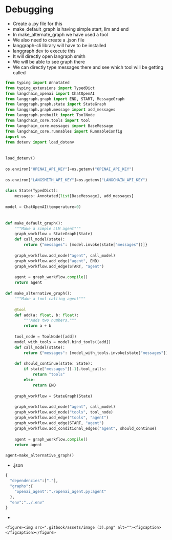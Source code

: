 # Debugging

* Create a .py file for this
* make\_default\_graph is having simple start, llm and end
* In make\_alternate\_graph we have used a tool
* We also need to create a .json file
* langgraph-cli library will have to be installed
* langgraph dev to execute this
* It will directly open langraph smith
* We will be able to see graph there
* We can directly type messages there and see which tool will be getting called

```python
from typing import Annotated
from typing_extensions import TypedDict
from langchain_openai import ChatOpenAI
from langgraph.graph import END, START, MessageGraph
from langgraph.graph.state import StateGraph
from langgraph.graph.message import add_messages
from langgraph.prebuilt import ToolNode
from langchain_core.tools import tool
from langchain_core.messages import BaseMessage
from langchain_core.runnables import RunnableConfig
import os
from dotenv import load_dotenv


load_dotenv()

os.environ["OPENAI_API_KEY"]=os.getenv("OPENAI_API_KEY")

os.environ["LANGSMITH_API_KEY"]=os.getenv("LANGCHAIN_API_KEY")

class State(TypedDict):
    messages: Annotated[list[BaseMessage], add_messages]

model = ChatOpenAI(temperature=0)


def make_default_graph():
    """Make a simple LLM agent"""
    graph_workflow = StateGraph(State)
    def call_model(state):
        return {"messages": [model.invoke(state["messages"])]}

    graph_workflow.add_node("agent", call_model)
    graph_workflow.add_edge("agent", END)
    graph_workflow.add_edge(START, "agent")

    agent = graph_workflow.compile()
    return agent

def make_alternative_graph():
    """Make a tool-calling agent"""

    @tool
    def add(a: float, b: float):
        """Adds two numbers."""
        return a + b

    tool_node = ToolNode([add])
    model_with_tools = model.bind_tools([add])
    def call_model(state):
        return {"messages": [model_with_tools.invoke(state["messages"])]}

    def should_continue(state: State):
        if state["messages"][-1].tool_calls:
            return "tools"
        else:
            return END

    graph_workflow = StateGraph(State)

    graph_workflow.add_node("agent", call_model)
    graph_workflow.add_node("tools", tool_node)
    graph_workflow.add_edge("tools", "agent")
    graph_workflow.add_edge(START, "agent")
    graph_workflow.add_conditional_edges("agent", should_continue)

    agent = graph_workflow.compile()
    return agent

agent=make_alternative_graph()
```

* .json

```python
{
  "dependencies":["."],
  "graphs":{
    "openai_agent":"./openai_agent.py:agent"
  },
  "env":"../.env"
}
```

*

    <figure><img src=".gitbook/assets/image (3).png" alt=""><figcaption></figcaption></figure>
